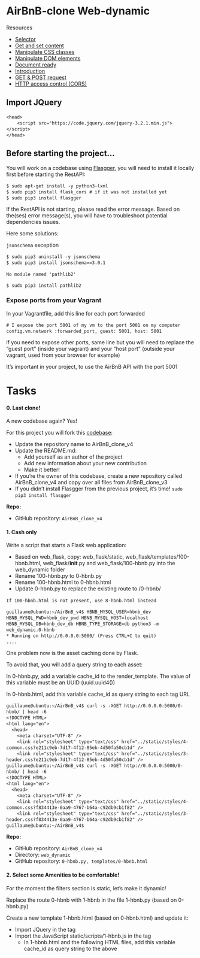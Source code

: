 # AirBnB-clone Web-dynamic

Resources

- [Selector](https://intranet.alxswe.com/rltoken/Bl2mJVVG07XCP6E8qtsQMg)
- [Get and set content](https://intranet.alxswe.com/rltoken/oM3b0a0FGTy6AQ_UJ201Yw)
- [Manipulate CSS classes](https://intranet.alxswe.com/rltoken/LL2uScQvjWnj2ZEx2CzxXw)
- [Manipulate DOM elements](https://intranet.alxswe.com/rltoken/6JtTz9SaNX3AyVXht4tMYA)
- [Document ready](https://intranet.alxswe.com/rltoken/1AbzN1nEfBKoSjB-9kjmrA)
- [Introduction](https://intranet.alxswe.com/rltoken/OGDoIOd0cdmwDJFJy4aw5w)
- [GET & POST request](https://intranet.alxswe.com/rltoken/kmBzs_QPD72Oz--Yk80JHw)
- [HTTP access control (CORS)](https://intranet.alxswe.com/rltoken/tzqJx5SS5cF1BW_lAnXqqg)

## Import JQuery
```
<head>
    <script src="https://code.jquery.com/jquery-3.2.1.min.js"></script>
</head>
```

## Before starting the project…

You will work on a codebase using [Flasgger](https://intranet.alxswe.com/rltoken/VmGDpw_DCN16OJt_UoqsDQ), you will need to install it locally first before starting the RestAPI:

```
$ sudo apt-get install -y python3-lxml
$ sudo pip3 install flask_cors # if it was not installed yet
$ sudo pip3 install flasgger
```

If the RestAPI is not starting, please read the error message. Based on the(ses) error message(s), you will have to troubleshoot potential dependencies issues.

Here some solutions:

`jsonschema` exception

```
$ sudo pip3 uninstall -y jsonschema
$ sudo pip3 install jsonschema==3.0.1
```

`No module named 'pathlib2'`

```
$ sudo pip3 install pathlib2
```
### Expose ports from your Vagrant

In your Vagrantfile, add this line for each port forwarded

```
# I expose the port 5001 of my vm to the port 5001 on my computer
config.vm.network :forwarded_port, guest: 5001, host: 5001
```

if you need to expose other ports, same line but you will need to replace the “guest port” (inside your vagrant) and your “host port” (outside your vagrant, used from your browser for example)

It’s important in your project, to use the AirBnB API with the port 5001

# Tasks

#### 0. Last clone!

A new codebase again? Yes!

For this project you will fork this [codebase](https://intranet.alxswe.com/rltoken/18CpThAKqBP5uviO1DSSGw):

- Update the repository name to AirBnB_clone_v4
- Update the README.md:
    - Add yourself as an author of the project
    - Add new information about your new contribution
    - Make it better!
- If you’re the owner of this codebase, create a new repository called AirBnB_clone_v4 and copy over all files from AirBnB_clone_v3
- If you didn’t install Flasgger from the previous project, it’s time! `sudo pip3 install flasgger`

**Repo:**

- GitHub repository: `AirBnB_clone_v4`

#### 1. Cash only

Write a script that starts a Flask web application:

- Based on web_flask, copy: web_flask/static, web_flask/templates/100-hbnb.html, web_flask/__init__.py and web_flask/100-hbnb.py into the web_dynamic folder
- Rename 100-hbnb.py to 0-hbnb.py
- Rename 100-hbnb.html to 0-hbnb.html
- Update 0-hbnb.py to replace the existing route to /0-hbnb/

`If 100-hbnb.html is not present, use 8-hbnb.html instead`

```
guillaume@ubuntu:~/AirBnB_v4$ HBNB_MYSQL_USER=hbnb_dev HBNB_MYSQL_PWD=hbnb_dev_pwd HBNB_MYSQL_HOST=localhost HBNB_MYSQL_DB=hbnb_dev_db HBNB_TYPE_STORAGE=db python3 -m web_dynamic.0-hbnb
* Running on http://0.0.0.0:5000/ (Press CTRL+C to quit)
....
```

One problem now is the asset caching done by Flask.

To avoid that, you will add a query string to each asset:

In 0-hbnb.py, add a variable cache_id to the render_template. The value of this variable must be an UUID (uuid.uuid4())

In 0-hbnb.html, add this variable cache_id as query string to each <link> tag URL

```
guillaume@ubuntu:~/AirBnB_v4$ curl -s -XGET http://0.0.0.0:5000/0-hbnb/ | head -6
<!DOCTYPE HTML>
<html lang="en">
  <head>
    <meta charset="UTF-8" />
    <link rel="stylesheet" type="text/css" href="../static/styles/4-common.css?e211c9eb-7d17-4f12-85eb-4d50fa50cb1d" />
    <link rel="stylesheet" type="text/css" href="../static/styles/3-header.css?e211c9eb-7d17-4f12-85eb-4d50fa50cb1d" />
guillaume@ubuntu:~/AirBnB_v4$ curl -s -XGET http://0.0.0.0:5000/0-hbnb/ | head -6
<!DOCTYPE HTML>
<html lang="en">
  <head>
    <meta charset="UTF-8" />
    <link rel="stylesheet" type="text/css" href="../static/styles/4-common.css?f834413e-0aa9-4767-b64a-c92db9cb1f82" />
    <link rel="stylesheet" type="text/css" href="../static/styles/3-header.css?f834413e-0aa9-4767-b64a-c92db9cb1f82" />
guillaume@ubuntu:~/AirBnB_v4$
```

**Repo:**

- GitHub repository: `AirBnB_clone_v4`
- Directory: `web_dynamic`
- GitHub repository: `0-hbnb.py, templates/0-hbnb.html`

#### 2. Select some Amenities to be comfortable!

For the moment the filters section is static, let’s make it dynamic!

Replace the route 0-hbnb with 1-hbnb in the file 1-hbnb.py (based on 0-hbnb.py)

Create a new template 1-hbnb.html (based on 0-hbnb.html) and update it:

- Import JQuery in the <head> tag
- Import the JavaScript static/scripts/1-hbnb.js in the <head> tag
    - In 1-hbnb.html and the following HTML files, add this variable cache_id as query string to the above <script> tag
- Add a <input type="checkbox"> tag to the li tag of each amenity
- The new checkbox must be at 10px on the left of the Amenity name
- Add to the input tags of each amenity (<li> tag) the attribute data-id=":amenity_id" => this will allow us to retrieve the Amenity ID from the DOM
- Add to the input tags of each amenity (<li> tag) the attribute data-name=":amenity_name" => this will allow us to retrieve the Amenity name from the DOM

Write a JavaScript script (static/scripts/1-hbnb.js):

- Your script must be executed only when DOM is loaded
- You must use JQuery
- Listen for changes on each input checkbox tag:
    - if the checkbox is checked, you must store the Amenity ID in a variable (dictionary or list)
    - if the checkbox is unchecked, you must remove the Amenity ID from the variable
    - update the h4 tag inside the div Amenities with the list of Amenities checked
As example:

![Alt Text](web1.jpg)
![Alt Text](web2.jpg)
![Alt Text](web3.jpg)

**Repo:**

- GitHub repository: `AirBnB_clone_v4`
- Directory: `web_dynamic`
- GitHub repository: `1-hbnb.py, templates/1-hbnb.html, static/scripts/1-hbnb.js`

#### 3. API status

Before requesting the HBNB API, it’s better to know the status of this one.

Update the API entry point (api/v1/app.py) by replacing the current CORS CORS(app, origins="0.0.0.0") by CORS(app, resources={r"/api/v1/*": {"origins": "*"}}).

Change the route 1-hbnb to 2-hbnb in the file 2-hbnb.py (based on 1-hbnb.py)

Create a new template 2-hbnb.html (based on 1-hbnb.html) and update it:

- Import the JavaScript static/scripts/2-hbnb.js in the <head> tag (instead of 1-hbnb.js)
- Add a new div element in the header tag:
    - Attribute ID should be api_status
    - Align to the right
    - Circle of 40px diameter
    - Center vertically
    - At 30px of the right border
    - Background color #cccccc
- Also add a class available for this new element in web_dynamic/static/styles/3-header.css:
    - Background color #ff545f

Write a JavaScript script (static/scripts/2-hbnb.js):

- Based on 1-hbnb.js
- Request http://0.0.0.0:5001/api/v1/status/:
    - If in the status is “OK”, add the class available to the div#api_status
    - Otherwise, remove the class available to the div#api_status

To start the API in the port 5001:

```
guillaume@ubuntu:~/AirBnB_v4$ HBNB_MYSQL_USER=hbnb_dev HBNB_MYSQL_PWD=hbnb_dev_pwd HBNB_MYSQL_HOST=localhost HBNB_MYSQL_DB=hbnb_dev_db HBNB_TYPE_STORAGE=db HBNB_API_PORT=5001 python3 -m api.v1.app
...
```

for example:

![Alt Text](web4.jpg)
![Alt Text](web5.jpg)

**Repo:**

- GitHub repository: `AirBnB_clone_v4`
- GitHub repository: `api/v1/app.py, web_dynamic/2-hbnb.py, web_dynamic/templates/2-hbnb.html, web_dynamic/static/styles/3-header.css, web_dynamic/static/scripts/2-hbnb.js`

#### 4. Fetch places

Replace the route 2-hbnb with 3-hbnb in the file 3-hbnb.py (based on 2-hbnb.py)

Create a new template 3-hbnb.html (based on 2-hbnb.html) and update it:

- Import the JavaScript static/scripts/3-hbnb.js in the <head> tag (instead of 2-hbnb.js)
- Remove the entire Jinja section of displaying all places (all article tags)

Write a JavaScript script (static/scripts/3-hbnb.js):

- Based on 2-hbnb.js
- Request http://0.0.0.0:5001/api/v1/places_search/:
    - Description of this endpoint here. If this endpoint is not available, you will have to add it to the API (you can work all together for creating this endpoint)
    - Send a POST request with Content-Type: application/json and an empty dictionary in the body - cURL version: curl "http://0.0.0.0:5001/api/v1/places_search" -XPOST -H "Content-Type: application/json" -d '{}'
    - Loop into the result of the request and create an article tag representing a Place in the section.places. (you can remove the Owner tag in the place description)

The final result must be the same as previously, but now, places are loaded from the front-end, not from the back-end!

- GitHub repository: `AirBnB_clone_v4`
- GitHub repository: `web_dynamic/3-hbnb.py, web_dynamic/templates/3-hbnb.html, web_dynamic/static/scripts/3-hbnb.js`